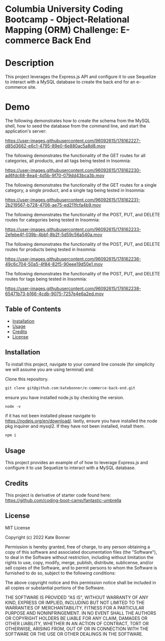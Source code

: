 # Columbia University Coding Bootcamp - Object-Relational Mapping (ORM) Challenge: E-commerce Back End 

# Description
This project leverages the Express.js API and configure it to use Sequelize to interact with a MySQL database to create the back end for an e-commerce site.


# Demo
The following demonstrates how to create the schema from the MySQL shell, how to seed the database from the command line, and start the application's server:

https://user-images.githubusercontent.com/96092615/178162227-d85d3662-e6c1-4795-89e0-6e880ac5a8d8.mov


The following demonstrates the functionality of the GET routes for all categories, all products, and all tags being tested in Insomnia:

https://user-images.githubusercontent.com/96092615/178162230-ad6fdc68-8ea4-4d5b-9f70-079dd43bca3b.mov


The following demonstrates the functionality of the GET routes for a single category, a single product, and a single tag being tested in Insomnia:

https://user-images.githubusercontent.com/96092615/178162231-2b219567-b728-4706-ae75-ed211fcfa4b9.mov


The following demonstrates the functionality of the POST, PUT, and DELETE routes for categories being tested in Insomnia:

https://user-images.githubusercontent.com/96092615/178162233-2efebe4f-039b-4bbf-8b2f-5d59c56a540a.mov


The following demonstrates the functionality of the POST, PUT, and DELETE routes for products being tested in Insomnia:

https://user-images.githubusercontent.com/96092615/178162236-49c6c704-50a5-4f84-82f5-90eee19d50e1.mov


The following demonstrates the functionality of the POST, PUT, and DELETE routes for tags being tested in Insomnia:

https://user-images.githubusercontent.com/96092615/178162238-65471b73-b166-4cdb-9075-7257e4e6a2ed.mov



## Table of Contents 

* [Installation](#installation)
* [Usage](#usage)
* [Credits](#credits)
* [License](#license)


## Installation

To install this project, navigate to your comand line console (for simplicity we will assume you are using terminal) and:

Clone this repository.
```md
git clone git@github.com:katebonner/e-commerce-back-end.git
```
ensure you have installed node.js by checking the version.
```md
node -v
```
if it has not been installed please navigate to https://nodejs.org/en/download/. lastly, ensure you have installed the node pkg inquirer and mysql2. If they have not been installed, install them.
```md
npm i
```


## Usage

This project provides an example of of how to leverage Express.js and configure it to use Sequelize to interact with a MySQL database.

## Credits

This project is derivative of starter code found here: 
https://github.com/coding-boot-camp/fantastic-umbrella


## License

MIT License

Copyright (c) 2022 Kate Bonner

Permission is hereby granted, free of charge, to any person obtaining a copy
of this software and associated documentation files (the "Software"), to deal
in the Software without restriction, including without limitation the rights
to use, copy, modify, merge, publish, distribute, sublicense, and/or sell
copies of the Software, and to permit persons to whom the Software is
furnished to do so, subject to the following conditions:

The above copyright notice and this permission notice shall be included in all
copies or substantial portions of the Software.

THE SOFTWARE IS PROVIDED "AS IS", WITHOUT WARRANTY OF ANY KIND, EXPRESS OR
IMPLIED, INCLUDING BUT NOT LIMITED TO THE WARRANTIES OF MERCHANTABILITY,
FITNESS FOR A PARTICULAR PURPOSE AND NONINFRINGEMENT. IN NO EVENT SHALL THE
AUTHORS OR COPYRIGHT HOLDERS BE LIABLE FOR ANY CLAIM, DAMAGES OR OTHER
LIABILITY, WHETHER IN AN ACTION OF CONTRACT, TORT OR OTHERWISE, ARISING FROM,
OUT OF OR IN CONNECTION WITH THE SOFTWARE OR THE USE OR OTHER DEALINGS IN THE
SOFTWARE.
